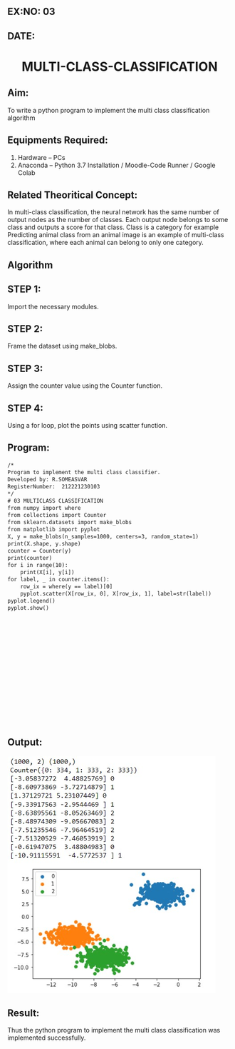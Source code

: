 ## EX:NO: 03
## DATE:

# <p align="center">MULTI-CLASS-CLASSIFICATION</p>
## Aim:
To write a python program to implement the multi class classification algorithm

## Equipments Required:
1. Hardware – PCs
2. Anaconda – Python 3.7 Installation / Moodle-Code Runner / Google Colab

## Related Theoritical Concept:
In multi-class classification, the neural network has the same number of output nodes as the number of classes. Each output node belongs to some class and outputs a score for that class. Class is a category for example Predicting animal class from an animal image is an example of multi-class classification, where each animal can belong to only one category.



## Algorithm
## STEP 1:
Import the necessary modules.
## STEP 2:
Frame the dataset using make_blobs.
## STEP 3:
Assign the counter value using the Counter function.
## STEP 4:
Using a for loop, plot the points using scatter function.

## Program:
```
/*
Program to implement the multi class classifier.
Developed by: R.SOMEASVAR
RegisterNumber:  212221230103
*/
# 03 MULTICLASS CLASSIFICATION
from numpy import where
from collections import Counter
from sklearn.datasets import make_blobs
from matplotlib import pyplot
X, y = make_blobs(n_samples=1000, centers=3, random_state=1)
print(X.shape, y.shape)
counter = Counter(y)
print(counter)
for i in range(10):
    print(X[i], y[i])
for label, _ in counter.items():
	row_ix = where(y == label)[0]
	pyplot.scatter(X[row_ix, 0], X[row_ix, 1], label=str(label))
pyplot.legend()
pyplot.show()

```
<br></br>
<br></br>
<br></br>
<br></br>
<br></br>
<br></br>
<br></br>

## Output:
![multi class classification plot](1.jpg)


## Result:
Thus the python program to implement the multi class classification was implemented successfully.
